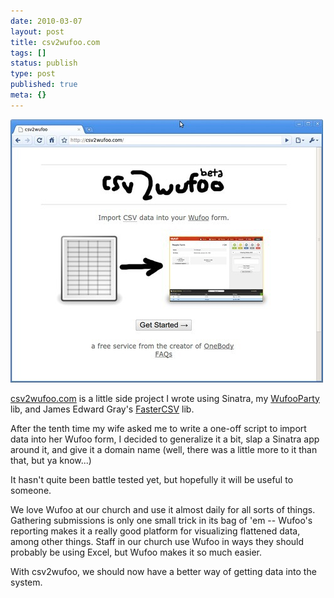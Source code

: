 ```yaml
---
date: 2010-03-07
layout: post
title: csv2wufoo.com
tags: []
status: publish
type: post
published: true
meta: {}
---
```

<a href="http://csv2wufoo.com"><div class='p_embed p_image_embed'><a href="/images/csv2wufoo.png"><img alt="Csv2wufoo" height="421" src="/images/csv2wufoo.png.scaled.500.jpg" width="500" /></a></div></a><p /> <a href="http://csv2wufoo.com">csv2wufoo.com</a><span></span><span></span> is a little side project I wrote using Sinatra, my <a href="http://github.com/seven1m/wufoo_party">WufooParty</a> lib, and James Edward Gray&#39;s <a href="http://github.com/JEG2/faster_csv">FasterCSV</a> lib.<p /> After the tenth time my wife asked me to write a one-off script to import data into her Wufoo form, I decided to generalize it a bit, slap a Sinatra app around it, and give it a domain name (well, there was a little more to it than that, but ya know...)<p /> It hasn&#39;t quite been battle tested yet, but hopefully it will be useful to someone.<p />We love Wufoo at our church and use it almost daily for all sorts of things. Gathering submissions is only one small trick in its bag of &#39;em -- Wufoo&#39;s reporting makes it a really good platform for visualizing flattened data, among other things. Staff in our church use Wufoo in ways they should probably be using Excel, but Wufoo makes it so much easier.<p /> With csv2wufoo, we should now have a better way of getting data into the system.
